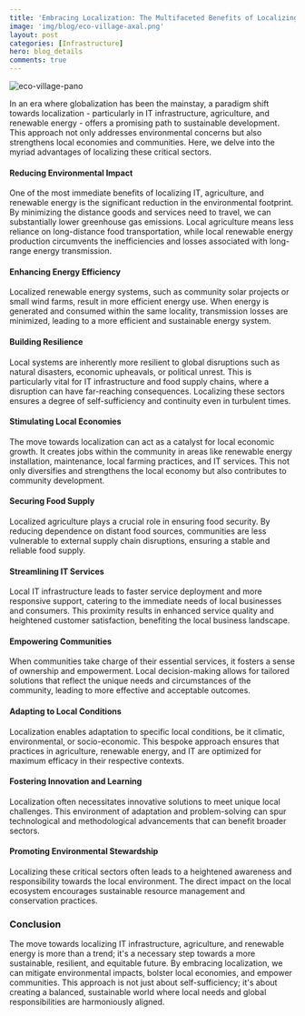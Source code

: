 ```yaml
---
title: 'Embracing Localization: The Multifaceted Benefits of Localizing IT, Agriculture, and Renewable Energy'
image: 'img/blog/eco-village-axal.png'
layout: post
categories: [Infrastructure]
hero: blog_details
comments: true
---
```


![eco-village-pano](https://github.com/AxalNetwork/website/assets/55703540/0c45db5e-7bb6-4247-aa10-cfa57040734d)


In an era where globalization has been the mainstay, a paradigm shift towards localization - particularly in IT infrastructure, agriculture, and renewable energy - offers a promising path to sustainable development. This approach not only addresses environmental concerns but also strengthens local economies and communities. Here, we delve into the myriad advantages of localizing these critical sectors.

#### Reducing Environmental Impact

One of the most immediate benefits of localizing IT, agriculture, and renewable energy is the significant reduction in the environmental footprint. By minimizing the distance goods and services need to travel, we can substantially lower greenhouse gas emissions. Local agriculture means less reliance on long-distance food transportation, while local renewable energy production circumvents the inefficiencies and losses associated with long-range energy transmission.

#### Enhancing Energy Efficiency

Localized renewable energy systems, such as community solar projects or small wind farms, result in more efficient energy use. When energy is generated and consumed within the same locality, transmission losses are minimized, leading to a more efficient and sustainable energy system.

#### Building Resilience

Local systems are inherently more resilient to global disruptions such as natural disasters, economic upheavals, or political unrest. This is particularly vital for IT infrastructure and food supply chains, where a disruption can have far-reaching consequences. Localizing these sectors ensures a degree of self-sufficiency and continuity even in turbulent times.

#### Stimulating Local Economies

The move towards localization can act as a catalyst for local economic growth. It creates jobs within the community in areas like renewable energy installation, maintenance, local farming practices, and IT services. This not only diversifies and strengthens the local economy but also contributes to community development.

#### Securing Food Supply

Localized agriculture plays a crucial role in ensuring food security. By reducing dependence on distant food sources, communities are less vulnerable to external supply chain disruptions, ensuring a stable and reliable food supply.

#### Streamlining IT Services

Local IT infrastructure leads to faster service deployment and more responsive support, catering to the immediate needs of local businesses and consumers. This proximity results in enhanced service quality and heightened customer satisfaction, benefiting the local business landscape.

#### Empowering Communities

When communities take charge of their essential services, it fosters a sense of ownership and empowerment. Local decision-making allows for tailored solutions that reflect the unique needs and circumstances of the community, leading to more effective and acceptable outcomes.

#### Adapting to Local Conditions

Localization enables adaptation to specific local conditions, be it climatic, environmental, or socio-economic. This bespoke approach ensures that practices in agriculture, renewable energy, and IT are optimized for maximum efficacy in their respective contexts.

#### Fostering Innovation and Learning

Localization often necessitates innovative solutions to meet unique local challenges. This environment of adaptation and problem-solving can spur technological and methodological advancements that can benefit broader sectors.

#### Promoting Environmental Stewardship

Localizing these critical sectors often leads to a heightened awareness and responsibility towards the local environment. The direct impact on the local ecosystem encourages sustainable resource management and conservation practices.

### Conclusion

The move towards localizing IT infrastructure, agriculture, and renewable energy is more than a trend; it's a necessary step towards a more sustainable, resilient, and equitable future. By embracing localization, we can mitigate environmental impacts, bolster local economies, and empower communities. This approach is not just about self-sufficiency; it's about creating a balanced, sustainable world where local needs and global responsibilities are harmoniously aligned.
